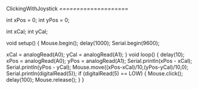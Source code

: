 ClickingWithJoystick
*====================*

int xPos = 0;
int yPos = 0;

int xCal;
int yCal;

void setup()
{
 Mouse.begin(); 
 delay(1000);
 Serial.begin(9600);
 
 xCal = analogRead(A0);
 yCal = analogRead(A1);
}
void loop()
{
  delay(10);  
  xPos = analogRead(A0);
  yPos = analogRead(A1);
  Serial.println(xPos - xCal);
  Serial.println(yPos - yCal);
  Mouse.move((xPos-xCal)/10,(yPos-yCal)/10,0);
  Serial.println(digitalRead(5));
  if (digitalRead(5) == LOW)
  {
    Mouse.click();
    delay(100);
    Mouse.release();
  }
}

